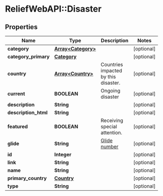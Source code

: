 # ReliefWebAPI::Disaster

## Properties
Name | Type | Description | Notes
------------ | ------------- | ------------- | -------------
**category** | [**Array&lt;Category&gt;**](Category.md) |  | [optional] 
**category_primary** | [**Category**](Category.md) |  | [optional] 
**country** | [**Array&lt;Country&gt;**](Country.md) | Countries impacted by this disaster. | [optional] 
**current** | **BOOLEAN** | Ongoing disaster | [optional] 
**description** | **String** |  | [optional] 
**description_html** | **String** |  | [optional] 
**featured** | **BOOLEAN** | Receiving special attention. | [optional] 
**glide** | **String** | [Glide number](http://glidenumber.net)  | [optional] 
**id** | **Integer** |  | [optional] 
**link** | **String** |  | [optional] 
**name** | **String** |  | [optional] 
**primary_country** | [**Country**](Country.md) |  | [optional] 
**type** | **String** |  | [optional] 


